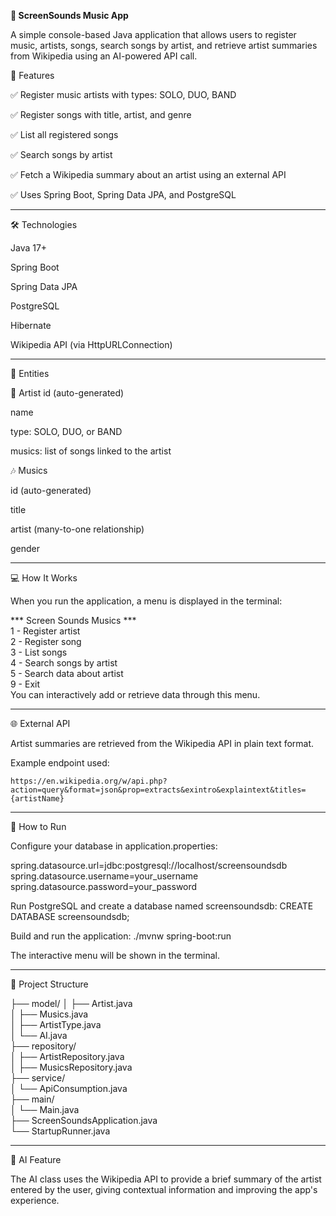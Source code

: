 
**🎵 ScreenSounds Music App**  

A simple console-based Java application that allows users to register music, artists, songs, search songs by artist, and retrieve artist summaries from Wikipedia using an AI-powered API call.  

📌 Features  

✅ Register music artists with types: SOLO, DUO, BAND

✅ Register songs with title, artist, and genre

✅ List all registered songs

✅ Search songs by artist

✅ Fetch a Wikipedia summary about an artist using an external API

✅ Uses Spring Boot, Spring Data JPA, and PostgreSQL

---

🛠️ Technologies

Java 17+

Spring Boot

Spring Data JPA

PostgreSQL

Hibernate

Wikipedia API (via HttpURLConnection)

---

🧩 Entities

🎤 Artist
id (auto-generated)

name

type: SOLO, DUO, or BAND

musics: list of songs linked to the artist

🎶 Musics

id (auto-generated)

title

artist (many-to-one relationship)

gender

---

💻 How It Works

When you run the application, a menu is displayed in the terminal:  

 *** Screen Sounds Musics ***  
1 - Register artist  
2 - Register song  
3 - List songs  
4 - Search songs by artist  
5 - Search data about artist  
9 - Exit  
You can interactively add or retrieve data through this menu.  


---

🌐 External API

Artist summaries are retrieved from the Wikipedia API in plain text format.

Example endpoint used:

`https://en.wikipedia.org/w/api.php?action=query&format=json&prop=extracts&exintro&explaintext&titles={artistName}`

---

🧪 How to Run

Configure your database in application.properties:

spring.datasource.url=jdbc:postgresql://localhost/screensoundsdb
spring.datasource.username=your_username
spring.datasource.password=your_password

Run PostgreSQL and create a database named screensoundsdb:
CREATE DATABASE screensoundsdb;

Build and run the application:
./mvnw spring-boot:run

The interactive menu will be shown in the terminal.

---

📁 Project Structure

├── model/
│   ├── Artist.java  
│   ├── Musics.java  
│   ├── ArtistType.java  
│   └── AI.java  
├── repository/  
│   ├── ArtistRepository.java  
│   ├── MusicsRepository.java  
├── service/  
│   └── ApiConsumption.java  
├── main/  
│   └── Main.java  
├── ScreenSoundsApplication.java  
└── StartupRunner.java  

---

🧠 AI Feature

The AI class uses the Wikipedia API to provide a brief summary of the artist entered by the user, giving contextual information and improving the app's experience.






